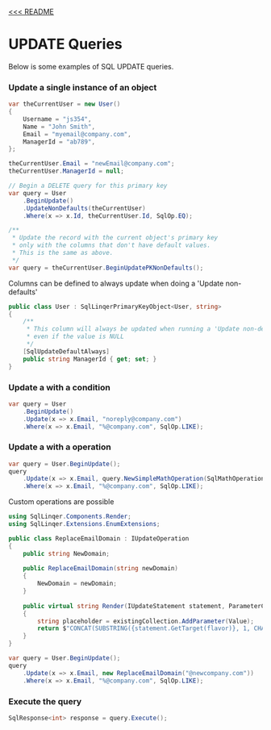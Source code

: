 [<<< README](../README.md)

# UPDATE Queries
Below is some examples of SQL UPDATE queries.

### Update a single instance of an object
```C#
var theCurrentUser = new User()
{
    Username = "js354",
    Name = "John Smith",
    Email = "myemail@company.com",
    ManagerId = "ab789",
};

theCurrentUser.Email = "newEmail@company.com";
theCurrentUser.ManagerId = null;

// Begin a DELETE query for this primary key
var query = User
    .BeginUpdate()
    .UpdateNonDefaults(theCurrentUser)
    .Where(x => x.Id, theCurrentUser.Id, SqlOp.EQ);

/**
 * Update the record with the current object's primary key
 * only with the columns that don't have default values.
 * This is the same as above.
 */
var query = theCurrentUser.BeginUpdatePKNonDefaults();
```

Columns can be defined to always update when doing a 'Update non-defaults'
```C#
public class User : SqlLinqerPrimaryKeyObject<User, string>
{
    /**
     * This column will always be updated when running a 'Update non-defaults' query 
     * even if the value is NULL
     */    
    [SqlUpdateDefaultAlways]
    public string ManagerId { get; set; }
}
```

### Update a with a condition
```C#
var query = User
    .BeginUpdate()
    .Update(x => x.Email, "noreply@company.com")
    .Where(x => x.Email, "%@company.com", SqlOp.LIKE);
```

### Update a with a operation
```C#
var query = User.BeginUpdate();
query
    .Update(x => x.Email, query.NewSimpleMathOperation(SqlMathOperation.ADD, 1))
    .Where(x => x.Email, "%@company.com", SqlOp.LIKE);
```

Custom operations are possible
```C#
using SqlLinqer.Components.Render;
using SqlLinqer.Extensions.EnumExtensions;

public class ReplaceEmailDomain : IUpdateOperation
{        
    public string NewDomain;
    
    public ReplaceEmailDomain(string newDomain)
    {
        NewDomain = newDomain;
    }
    
    public virtual string Render(IUpdateStatement statement, ParameterCollection existingCollection, DbFlavor flavor)
    {
        string placeholder = existingCollection.AddParameter(Value);
        return $"CONCAT(SUBSTRING({statement.GetTarget(flavor)}, 1, CHARINDEX('@', {statement.GetTarget(flavor)}) - 1), {placeholder})";
    }
}

var query = User.BeginUpdate();
query
    .Update(x => x.Email, new ReplaceEmailDomain("@newcompany.com"))
    .Where(x => x.Email, "%@company.com", SqlOp.LIKE);
```

### Execute the query
```C#
SqlResponse<int> response = query.Execute();
```